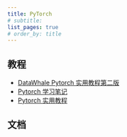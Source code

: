 ```yaml
---
title: PyTorch
# subtitle: 
list_pages: true
# order_by: title
---
```


## 教程

* [DataWhale Pytorch 实用教程第二版](https://tingsongyu.github.io/PyTorch-Tutorial-2nd/chapter-2/)
* [Pytorch 学习笔记](https://pytorch.zhangxiann.com/)
* [Pytorch 实用教程](https://tingsongyu.github.io/PyTorch-Tutorial-2nd/)

## 文档
